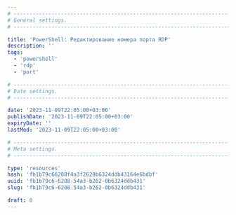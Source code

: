 ```yaml
---
# -------------------------------------------------------------------------------------------------------------------- #
# General settings.
# -------------------------------------------------------------------------------------------------------------------- #

title: 'PowerShell: Редактирование номера порта RDP'
description: ''
tags:
  - 'powershell'
  - 'rdp'
  - 'port'

# -------------------------------------------------------------------------------------------------------------------- #
# Date settings.
# -------------------------------------------------------------------------------------------------------------------- #

date: '2023-11-09T22:05:00+03:00'
publishDate: '2023-11-09T22:05:00+03:00'
expiryDate: ''
lastMod: '2023-11-09T22:05:00+03:00'

# -------------------------------------------------------------------------------------------------------------------- #
# Meta settings.
# -------------------------------------------------------------------------------------------------------------------- #

type: 'resources'
hash: 'fb1b79c66208f4a3f2620b6324ddb43164e6bdbf'
uuid: 'fb1b79c6-6208-54a3-b262-0b6324ddb431'
slug: 'fb1b79c6-6208-54a3-b262-0b6324ddb431'

draft: 0
---
```




<!--more-->
